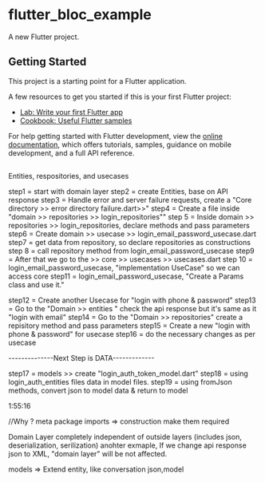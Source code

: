 # flutter_bloc_example

A new Flutter project.

## Getting Started

This project is a starting point for a Flutter application.

A few resources to get you started if this is your first Flutter project:

- [Lab: Write your first Flutter app](https://docs.flutter.dev/get-started/codelab)
- [Cookbook: Useful Flutter samples](https://docs.flutter.dev/cookbook)

For help getting started with Flutter development, view the
[online documentation](https://docs.flutter.dev/), which offers tutorials,
samples, guidance on mobile development, and a full API reference.

##

Entities, respositories, and usecases

step1 = start with domain layer
step2 = create Entities, base on API response
step3 = Handle error and server failure requests, create a "Core directory >> error directory
failure.dart>>"
step4 = Create a file inside "domain >> repositories >>  login_repositories""
step 5 = Inside domain >> repositories >> login_repositories, declare methods and pass parameters
step6 = Create domain >> usecase >> login_email_password_usecase.dart
step7 = get data from repository, so declare repositories as constructions
step 8 = call repository method from login_email_password_usecase
step9 = After that we go to the >> core >> usecases >> usecases.dart
step 10 = login_email_password_usecase, "implementation UseCase" so we can access core
step11 = login_email_password_usecase, "Create a Params class and use it."

step12 = Create another Usecase for "login with phone & password"
step13 = Go to the "Domain >> entities " check the api response but it's same as it "login with
email"
step14 = Go to the "Domain >> repositories" create a repisitory method and pass parameters
step15 = Create a new "login with phone & password" for usecase
step16 = do the necessary changes as per usecase

--------------Next Step is DATA-------------

step17 = models >> create "login_auth_token_model.dart"
step18 = using login_auth_entities files data in model files.
step19 = using fromJson methods, convert json to model data & return to model

1:55:16

//Why ? meta package imports
=> construction make them required

Domain Layer completely independent of outside layers (includes json, deserialization, serilization)
anohter exmaple, If we change api response json to XML, "domain layer" will be not affected.

models => Extend entity, like conversation json,model
